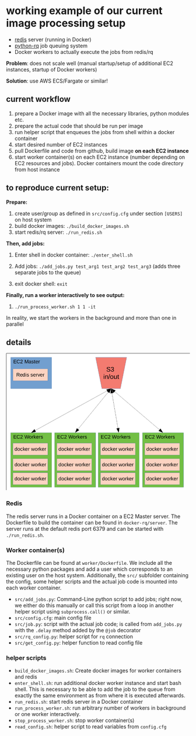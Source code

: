 # working example of our current image processing setup

* [redis](https://redis.io/) server (running in Docker)
* [python-rq](https://python-rq.org/) job queuing system
* Docker workers to actually execute the jobs from redis/rq

**Problem**: does not scale well (manual startup/setup  of additional EC2 instances,
startup of Docker workers)

**Solution**: use AWS ECS/Fargate or similar!

## current workflow

1. prepare a Docker image with all the necessary libraries, python modules
   etc.
2. prepare the actual code that should be run per image
3. run helper script that enqueues the jobs from shell within a docker
   container
4. start desired number of EC2 instances
5. pull Dockerfile and code from github, build image **on each EC2 instance**
6. start worker container(s) on each EC2 instance (number depending on EC2
   resources and jobs). Docker containers mount the code directory from host
   instance

## to reproduce current setup:

**Prepare:**

1. create user/group as defined in ``src/config.cfg`` under section
   ``[USERS]`` on host system
2. build docker images: ``./build_docker_images.sh``
3. start redis/rq server: ``./run_redis.sh``

**Then, add jobs:**

1. Enter shell in docker container: ``./enter_shell.sh``
2. Add jobs: ``./add_jobs.py test_arg1 test_arg2 test_arg3`` (adds three
   separate jobs to the queue)

3. exit docker shell: ``exit``

**Finally, run a worker interactively to see output:**

1. ``./run_process_worker.sh 1 1 -it``

In reality, we start the workers in the background and more than one in
parallel

## details

![setup](setup.png "Current setup")

### Redis

The redis server runs in a Docker container on a EC2 Master server. The
Dockerfile to build the container can be found in ``docker-rq/server``. The
server runs at the default redis port 6379 and can be started with
``./run_redis.sh``.

### Worker container(s)

The Dockerfile can be found at ``worker/Dockerfile``. We include all the necessary python
packages and add a user which corresponds to an existing user on the host system.
Additionally, the ``src/`` subfolder containing the config, some helper scripts
and the actual job code is mounted into each worker container.

* ``src/add_jobs.py``: Command-Line python script to add jobs; right now, we
  either do this manually or call this script from a loop in another helper
  script using ``subprocess.call()`` or similar.
* ``src/config.cfg``: main config file
* ``src/job.py``: script with the actual job code; is called from
  ``add_jobs.py`` with the ``.delay`` method added by the ``@job`` decorator
* ``src/rq_config.py``: helper script for ``rq`` connection
* ``src/get_config.py``: helper function to read config file

### helper scripts

*  ``build_docker_images.sh``: Create docker images for worker containers and
   redis
*  ``enter_shell.sh``: run additional docker worker instance and start bash
   shell. This is necessary to be able to add the job to the queue from exactly
   the same environment as from where it is executed afterwards.
* ``run_redis.sh``: start redis server in a Docker container
* ``run_process_worker.sh``: run arbitrary number of workers in background or
  one worker interactively.
*  ``stop_process_worker.sh``: stop worker container(s)
* ``read_config.sh``: helper script to read variables from ``config.cfg``
